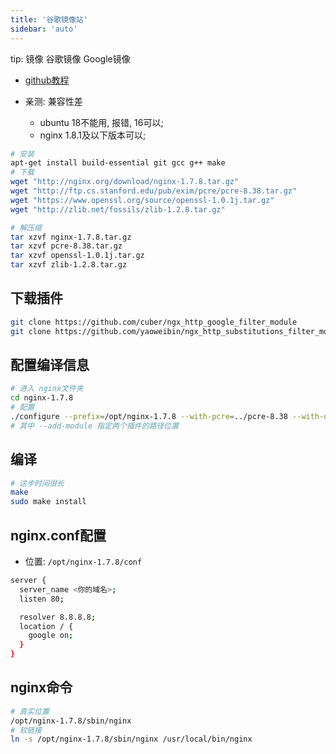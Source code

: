 ```yaml
---
title: '谷歌镜像站'
sidebar: 'auto'
---
```


tip: 镜像 谷歌镜像 Google镜像

* [github教程](https://github.com/cuber/ngx_http_google_filter_module/blob/master/README.zh-CN.md)

* 亲测: 兼容性差
    * ubuntu 18不能用, 报错, 16可以;
    * nginx 1.8.1及以下版本可以;

```sh
# 安装
apt-get install build-essential git gcc g++ make
# 下载
wget "http://nginx.org/download/nginx-1.7.8.tar.gz"
wget "http://ftp.cs.stanford.edu/pub/exim/pcre/pcre-8.38.tar.gz"
wget "https://www.openssl.org/source/openssl-1.0.1j.tar.gz"
wget "http://zlib.net/fossils/zlib-1.2.8.tar.gz"

# 解压缩
tar xzvf nginx-1.7.8.tar.gz
tar xzvf pcre-8.38.tar.gz
tar xzvf openssl-1.0.1j.tar.gz
tar xzvf zlib-1.2.8.tar.gz
```

## 下载插件
```sh
git clone https://github.com/cuber/ngx_http_google_filter_module
git clone https://github.com/yaoweibin/ngx_http_substitutions_filter_module
```

## 配置编译信息
```sh
# 进入 nginx文件夹
cd nginx-1.7.8
# 配置
./configure --prefix=/opt/nginx-1.7.8 --with-pcre=../pcre-8.38 --with-openssl=../openssl-1.0.1j --with-zlib=../zlib-1.2.8 --with-http_ssl_module --add-module=../ngx_http_google_filter_module --add-module=../ngx_http_substitutions_filter_module
# 其中 --add-module 指定两个插件的路径位置
```

## 编译
```sh
# 这步时间很长
make
sudo make install
```

## nginx.conf配置
* 位置: `/opt/nginx-1.7.8/conf`
```sh
server {
  server_name <你的域名>;
  listen 80;

  resolver 8.8.8.8;
  location / {
    google on;
  }
}
```

## nginx命令
```sh
# 真实位置
/opt/nginx-1.7.8/sbin/nginx
# 软链接
ln -s /opt/nginx-1.7.8/sbin/nginx /usr/local/bin/nginx
```



